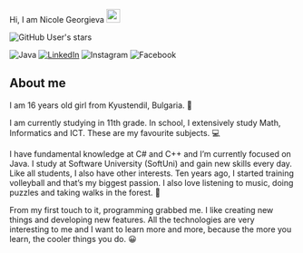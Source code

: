 Hi, I am Nicole Georgieva <img src="https://media.giphy.com/media/hvRJCLFzcasrR4ia7z/giphy.gif" width="24px" height="24px">

![GitHub User's stars](https://img.shields.io/github/stars/NicoleNG18?style=social)

![Java](https://img.shields.io/badge/java-orange?style=for-the-badge&logo=java&logoColor=white)
[![LinkedIn](https://img.shields.io/badge/-LinkedIn-0e76a8?style=flat-square&logo=Linkedin&logoColor=white)](https://www.linkedin.com/in/nikol-georgieva/) 
![Instagram](https://img.shields.io/badge/instagram-purple?style=for-the-badge&logo=instagram&logoColor=white)
![Facebook](https://img.shields.io/badge/facebook-blue?style=for-the-badge&logo=facebook&logoColor=white)

About me
-------------------------------------------------------------------------------------------------------------------------------------------------------------------

I am 16 years old girl from Kyustendil, Bulgaria. :woman:

I am currently studying in 11th grade.  In school, I extensively study Math, Informatics and ICT. These are 
my favourite subjects. 💻

I have fundamental knowledge at C# and C++ and I’m currently focused on Java. I study at Software University (SoftUni) and gain new skills every day.
Like all students, I also have other interests. Ten years ago, I started training volleyball and that’s my biggest passion. I also love listening to music, doing puzzles and taking walks in the forest. :musical_score:

From my first touch to it, programming grabbed me. I like creating new things and developing new features. All the technologies are very interesting to me and I want to learn more and more, because the more you learn, the cooler things you do. :grinning:


